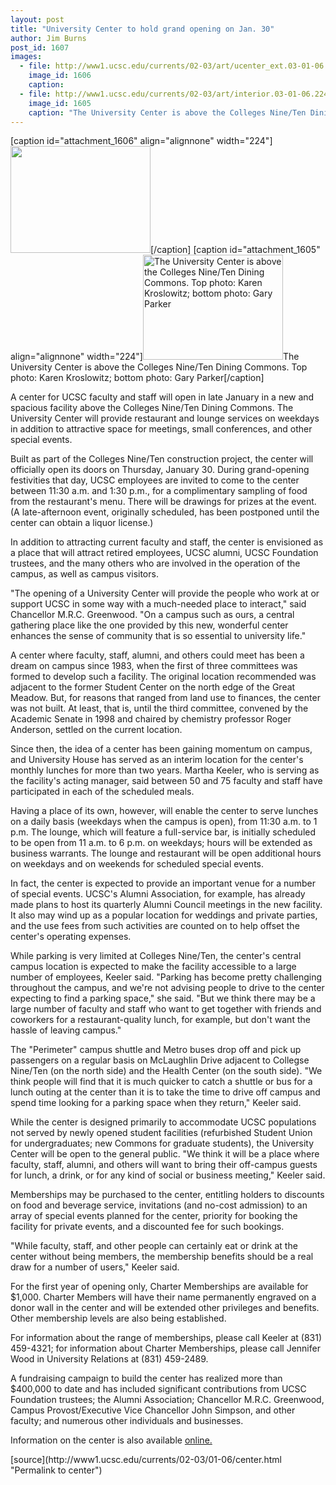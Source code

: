 ```yaml
---
layout: post
title: "University Center to hold grand opening on Jan. 30"
author: Jim Burns
post_id: 1607
images:
  - file: http://www1.ucsc.edu/currents/02-03/art/ucenter_ext.03-01-06.224.jpg
    image_id: 1606
    caption: 
  - file: http://www1.ucsc.edu/currents/02-03/art/interior.03-01-06.224.jpg
    image_id: 1605
    caption: "The University Center is above the Colleges Nine/Ten Dining Commons. Top photo: Karen Kroslowitz; bottom photo: Gary Parker"
---
```


[caption id="attachment_1606" align="alignnone" width="224"]<a href="http://localhost/mysite/wp-content/uploads/2003/01/ucenter_ext.03-01-06.224.jpg"><img class="size-full wp-image-1606" src="http://localhost/mysite/wp-content/uploads/2003/01/ucenter_ext.03-01-06.224.jpg" alt="" width="224" height="171" /></a>[/caption]
[caption id="attachment_1605" align="alignnone" width="224"]<a href="http://localhost/mysite/wp-content/uploads/2003/01/interior.03-01-06.224.jpg"><img class="size-full wp-image-1605" src="http://localhost/mysite/wp-content/uploads/2003/01/interior.03-01-06.224.jpg" alt="The University Center is above the Colleges Nine/Ten Dining Commons. Top photo: Karen Kroslowitz; bottom photo: Gary Parker" width="224" height="168" /></a>The University Center is above the Colleges Nine/Ten Dining Commons. Top photo: Karen Kroslowitz; bottom photo: Gary Parker[/caption]
<p>
  A center for UCSC faculty and staff will open in late January in a new and spacious facility above the Colleges Nine/Ten Dining Commons. The University Center will provide restaurant and lounge services on weekdays in addition to attractive space for meetings, small conferences, and other special events.
</p>
<p>
  Built as part of the Colleges Nine/Ten construction project, the center will officially open its doors on Thursday, January 30. During grand-opening festivities that day, UCSC employees are invited to come to the center between 11:30 a.m. and 1:30 p.m., for a complimentary sampling of food from the restaurant's menu. There will be drawings for prizes at the event. (A late-afternoon event, originally scheduled, has been postponed until the center can obtain a liquor license.)<br>
</p>
<p>
  In addition to attracting current faculty and staff, the center is envisioned as a place that will attract retired employees, UCSC alumni, UCSC Foundation trustees, and the many others who are involved in the operation of the campus, as well as campus visitors.<br>
</p>
<p>
  "The opening of a University Center will provide the people who work at or support UCSC in some way with a much-needed place to interact," said Chancellor M.R.C. Greenwood. "On a campus such as ours, a central gathering place like the one provided by this new, wonderful center enhances the sense of community that is so essential to university life."<br>
</p>
<p>
  A center where faculty, staff, alumni, and others could meet has been a dream on campus since 1983, when the first of three committees was formed to develop such a facility. The original location recommended was adjacent to the former Student Center on the north edge of the Great Meadow. But, for reasons that ranged from land use to finances, the center was not built. At least, that is, until the third committee, convened by the Academic Senate in 1998 and chaired by chemistry professor Roger Anderson, settled on the current location.
</p>
<p>
  Since then, the idea of a center has been gaining momentum on campus, and University House has served as an interim location for the center's monthly lunches for more than two years. Martha Keeler, who is serving as the facility's acting manager, said between 50 and 75 faculty and staff have participated in each of the scheduled meals.<br>
</p>
<p>
  Having a place of its own, however, will enable the center to serve lunches on a daily basis (weekdays when the campus is open), from 11:30 a.m. to 1 p.m. The lounge, which will feature a full-service bar, is initially scheduled to be open from 11 a.m. to 6 p.m. on weekdays; hours will be extended as business warrants. The lounge and restaurant will be open additional hours on weekdays and on weekends for scheduled special events.<br>
</p>
<p>
  In fact, the center is expected to provide an important venue for a number of special events. UCSC's Alumni Association, for example, has already made plans to host its quarterly Alumni Council meetings in the new facility. It also may wind up as a popular location for weddings and private parties, and the use fees from such activities are counted on to help offset the center's operating expenses.<br>
</p>
<p>
  While parking is very limited at Colleges Nine/Ten, the center's central campus location is expected to make the facility accessible to a large number of employees, Keeler said. "Parking has become pretty challenging throughout the campus, and we're not advising people to drive to the center expecting to find a parking space," she said. "But we think there may be a large number of faculty and staff who want to get together with friends and coworkers for a restaurant-quality lunch, for example, but don't want the hassle of leaving campus."<br>
</p>
<p>
  The "Perimeter" campus shuttle and Metro buses drop off and pick up passengers on a regular basis on McLaughlin Drive adjacent to Collegse Nine/Ten (on the north side) and the Health Center (on the south side). "We think people will find that it is much quicker to catch a shuttle or bus for a lunch outing at the center than it is to take the time to drive off campus and spend time looking for a parking space when they return," Keeler said.<br>
</p>
<p>
  While the center is designed primarily to accommodate UCSC populations not served by newly opened student facilities (refurbished Student Union for undergraduates; new Commons for graduate students), the University Center will be open to the general public. "We think it will be a place where faculty, staff, alumni, and others will want to bring their off-campus guests for lunch, a drink, or for any kind of social or business meeting," Keeler said.<br>
</p>
<p>
  Memberships may be purchased to the center, entitling holders to discounts on food and beverage service, invitations (and no-cost admission) to an array of special events planned for the center, priority for booking the facility for private events, and a discounted fee for such bookings.<br>
</p>
<p>
  "While faculty, staff, and other people can certainly eat or drink at the center without being members, the membership benefits should be a real draw for a number of users," Keeler said.<br>
</p>
<p>
  For the first year of opening only, Charter Memberships are available for $1,000. Charter Members will have their name permanently engraved on a donor wall in the center and will be extended other privileges and benefits. Other membership levels are also being established.
</p>
<p>
  For information about the range of memberships, please call Keeler at (831) 459-4321; for information about Charter Memberships, please call Jennifer Wood in University Relations at (831) 459-2489.<br>
</p>
<p>
  A fundraising campaign to build the center has realized more than $400,000 to date and has included significant contributions from UCSC Foundation trustees; the Alumni Association; Chancellor M.R.C. Greenwood, Campus Provost/Executive Vice Chancellor John Simpson, and other faculty; and numerous other individuals and businesses.<br>
</p>
<p>
  Information on the center is also available <a href="http://ucenter.ucsc.edu">online.</a><i><br></i>
</p>
[source](http://www1.ucsc.edu/currents/02-03/01-06/center.html "Permalink to center")
